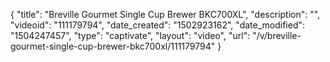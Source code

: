 {
    "title": "Breville Gourmet Single Cup Brewer BKC700XL",
    "description": "",
    "videoid": "111179794",
    "date_created": "1502923162",
    "date_modified": "1504247457",
    "type": "captivate",
    "layout": "video",
    "url": "\/v\/breville-gourmet-single-cup-brewer-bkc700xl\/111179794"
}